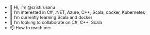 - 👋 Hi, I’m @cristirusanu
- 👀 I’m interested in C#, .NET, Azure, C++, Scala, docker, Kubernetes
- 🌱 I’m currently learning Scala and docker
- 💞️ I’m looking to collaborate on C#, C++, Scala
- 📫 How to reach me:

<!---
cristirusanu/cristirusanu is a ✨ special ✨ repository because its `README.md` (this file) appears on your GitHub profile.
You can click the Preview link to take a look at your changes.
--->

